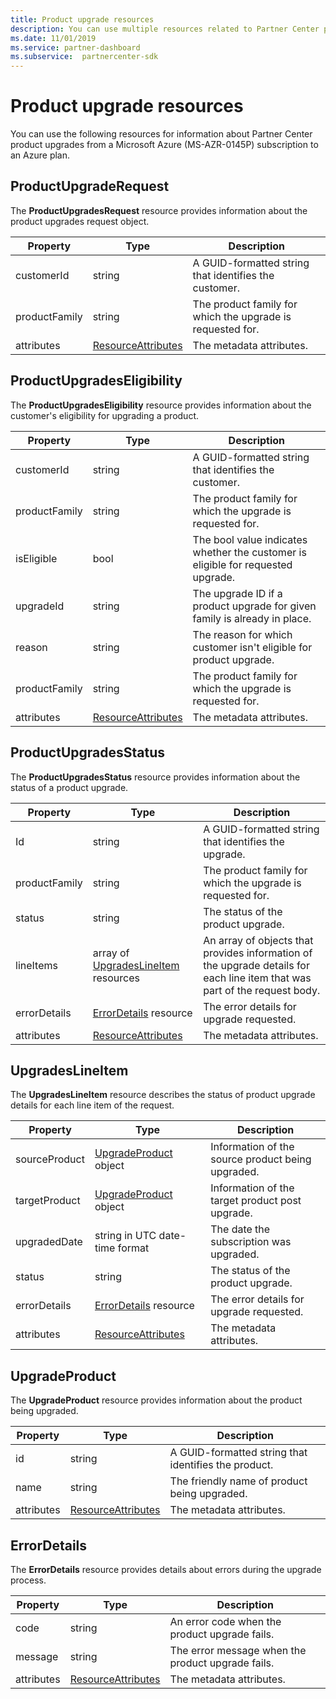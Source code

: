 ```yaml
---
title: Product upgrade resources
description: You can use multiple resources related to Partner Center product upgrades to an Azure plan. These include ProductUpgradeRequest, ProductUpgradesEligibility, ProductUpgradesStatus, UpgradesLineItem, UpgradeProduct, and ErrorDetails.
ms.date: 11/01/2019
ms.service: partner-dashboard
ms.subservice:  partnercenter-sdk
---
```


# Product upgrade resources

You can use the following resources for information about Partner Center product upgrades from a Microsoft Azure (MS-AZR-0145P) subscription to an Azure plan.

## ProductUpgradeRequest

The **ProductUpgradesRequest** resource provides information about the product upgrades request object.

| Property      | Type                                                          | Description                                                |
|---------------|---------------------------------------------------------------|------------------------------------------------------------|
| customerId    | string                                                        | A GUID-formatted string that identifies the customer.      |
| productFamily | string                                                        | The product family for which the upgrade is requested for. |
| attributes    | [ResourceAttributes](utility-resources.md#resourceattributes) | The metadata attributes.                                   |

## ProductUpgradesEligibility

The **ProductUpgradesEligibility** resource provides information about the customer's eligibility for upgrading a product.

| Property      | Type                                                          | Description                                                                      |
|---------------|---------------------------------------------------------------|----------------------------------------------------------------------------------|
| customerId    | string                                                        | A GUID-formatted string that identifies the customer.                            |
| productFamily | string                                                        | The product family for which the upgrade is requested for.                       |
| isEligible    | bool                                                          | The bool value indicates whether the customer is eligible for requested upgrade. |
| upgradeId     | string                                                        | The upgrade ID if a product upgrade for given family is already in place.        |
| reason        | string                                                        | The reason for which customer isn't eligible for product upgrade.                |
| productFamily | string                                                        | The product family for which the upgrade is requested for.                       |
| attributes    | [ResourceAttributes](utility-resources.md#resourceattributes) | The metadata attributes.                                                         |

## ProductUpgradesStatus

The **ProductUpgradesStatus** resource provides information about the status of a product upgrade.

| Property | Type   | Description                                          |
|----------|--------|------------------------------------------------------|
| Id       | string | A GUID-formatted string that identifies the upgrade. |
| productFamily       | string                                                         | The product family for which the upgrade is requested for.
| status              | string                                                         | The status of the product upgrade.
| lineItems           | array of [UpgradesLineItem](#upgradeslineitem) resources       | An array of objects that provides information of the upgrade details for each line item that was part of the request body.
| errorDetails        | [ErrorDetails](#errordetails) resource                         | The error details for upgrade requested.
| attributes          | [ResourceAttributes](utility-resources.md#resourceattributes)  | The metadata attributes. |

## UpgradesLineItem

The **UpgradesLineItem** resource describes the status of product upgrade details for each line item of the request.

| Property      | Type                                                          | Description                                       |
|---------------|---------------------------------------------------------------|---------------------------------------------------|
| sourceProduct | [UpgradeProduct](#upgradeproduct) object                      | Information of the source product being upgraded. |
| targetProduct | [UpgradeProduct](#upgradeproduct) object                      | Information of the target product post upgrade.   |
| upgradedDate  | string in UTC date-time format                                | The date the subscription was upgraded.           |
| status        | string                                                        | The status of the product upgrade.                |
| errorDetails  | [ErrorDetails](#errordetails) resource                        | The error details for upgrade requested.          |
| attributes    | [ResourceAttributes](utility-resources.md#resourceattributes) | The metadata attributes.                          |

## UpgradeProduct

The **UpgradeProduct** resource provides information about the product being upgraded.

| Property   | Type                                                          | Description                                          |
|------------|---------------------------------------------------------------|------------------------------------------------------|
| id         | string                                                        | A GUID-formatted string that identifies the product. |
| name       | string                                                        | The friendly name of product being upgraded.         |
| attributes | [ResourceAttributes](utility-resources.md#resourceattributes) | The metadata attributes.                             |

## ErrorDetails

The **ErrorDetails** resource provides details about errors during the upgrade process.

| Property   | Type                                                          | Description                                       |
|------------|---------------------------------------------------------------|---------------------------------------------------|
| code       | string                                                        | An error code when the product upgrade fails.      |
| message    | string                                                        | The error message when the product upgrade fails. |
| attributes | [ResourceAttributes](utility-resources.md#resourceattributes) | The metadata attributes.                          |
